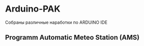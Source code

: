 # Arduino-PAK

Собраны различные наработки по ARDUINO IDE

## Programm Automatic Meteo Station (AMS)
